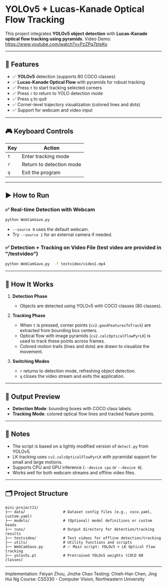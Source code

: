 # YOLOv5 + Lucas-Kanade Optical Flow Tracking

This project integrates **YOLOv5 object detection** with **Lucas-Kanade optical flow tracking using pyramids**.
Video Demo: https://www.youtube.com/watch?v=PzZPq7btsKo


---

## 🚀 Features

- ✅ **YOLOv5** detection (supports 80 COCO classes)
- ✅ **Lucas-Kanade Optical Flow** with pyramids for robust tracking
- ✅ Press `t` to start tracking selected corners
- ✅ Press `r` to return to YOLO detection mode
- ✅ Press `q` to quit
- ✅ Corner-level trajectory visualization (colored lines and dots)
- ✅ Support for webcam and video input

---

## 🎮 Keyboard Controls

| Key | Action                      |
|-----|-----------------------------|
| `t` | Enter tracking mode         |
| `r` | Return to detection mode    |
| `q` | Exit the program            |

---

## ▶️ How to Run

### ✅ Real-time Detection with Webcam

```bash
python WebCamSave.py 
```

- `--source 0` uses the default webcam.
- Try `--source 1` for an external camera if needed.

### ✅ Detection + Tracking on Video File (test video are provided in "/testvideo")

```bash
python WebCamSave.py  -f testvideo/video1.mp4 
```
---

## 🧠 How It Works

1. **Detection Phase**
   - Objects are detected using YOLOv5 with COCO classes (80 classes).

2. **Tracking Phase**
   - When `t` is pressed, corner points (`cv2.goodFeaturesToTrack`) are extracted from bounding box centers.
   - Optical flow with image pyramids (`cv2.calcOpticalFlowPyrLK`) is used to track these points across frames.
   - Colored motion trails (lines and dots) are drawn to visualize the movement.

3. **Switching Modes**
   - `r` returns to detection mode, refreshing object detection.
   - `q` closes the video stream and exits the application.
---

## 📸 Output Preview

- **Detection Mode**: bounding boxes with COCO class labels.
- **Tracking Mode**: colored optical flow lines and tracked feature points.

---

## 📘 Notes

- The script is based on a lightly modified version of `detect.py` from YOLOv5.
- LK tracking uses `cv2.calcOpticalFlowPyrLK` with pyramidal support for small and large motions.
- Supports CPU and GPU inference (`--device cpu` or `--device 0`).
- Works well for both webcam streams and offline video files.
---

## 🗂️ Project Structure

```
mini-project11/
├── data/                 # Dataset config files (e.g., coco.yaml, custom.yaml)
├── models/               # (Optional) model definitions or custom heads
├── runs/                 # Output directory for detection/tracking results
├── testvideo/            # Test videos for offline detection/tracking
├── utils/                # Utility functions and scripts
├── WebCamSave.py         # ✅ Main script: YOLOv5 + LK Optical Flow tracking
├── yolov5s.pt            # Pretrained YOLOv5 weights (COCO 80 classes)
```
---

Implementation: Feiyan Zhou, Jinzhe Chao
Testing: Chieh-Han Chen, Jing Hui Ng
Course: CS5330 - Computer Vision, Northeastern University
